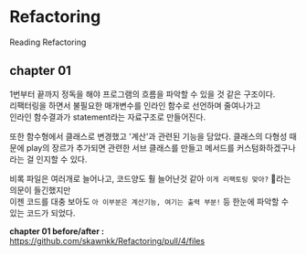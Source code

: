 # Refactoring
Reading Refactoring

## chapter 01
1번부터 끝까지 정독을 해야 프로그램의 흐름을 파악할 수 있을 것 같은 구조이다.  
리팩터링을 하면서 불필요한 매개변수를 인라인 함수로 선언하며 줄여나가고  
인라인 함수결과가 statement라는 자료구조로 만들어진다.

또한 함수형에서 클래스로 변경했고 '계산'과 관련된 기능을 담았다.
클래스의 다형성 때문에 play의 장르가 추가되면 관련한 서브 클래스를 만들고 메서드를 커스텀화하겠구나 라는 걸 인지할 수 있다.

비록 파일은 여러개로 늘어나고, 코드양도 훨 늘어난것 같아 `이게 리팩토링 맞아?` 🤔라는 의문이 들긴했지만   
이젠 코드를 대충 보아도 `아 이부분은 계산기능, 여기는 출력 부분!` 등 한눈에 파악할 수 있는 코드가 되었다.

**chapter 01 before/after :** https://github.com/skawnkk/Refactoring/pull/4/files

